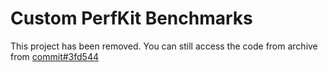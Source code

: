 # Custom PerfKit Benchmarks

This project has been removed. You can still access the code from archive
from [commit#3fd544](https://github.com/GoogleCloudPlatform/cloud-solutions/tree/3fd5449825f23b0493b9cc67211843eb3b3b82a2/projects/sa-tools/perf-benchmark)
